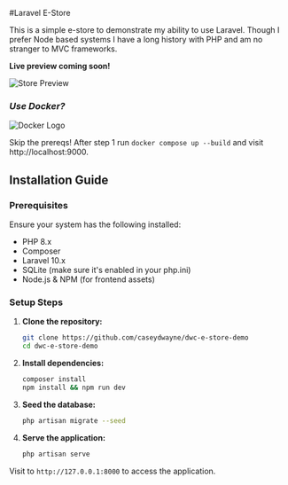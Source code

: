 #Laravel E-Store

This is a simple e-store to demonstrate my ability to use Laravel. Though I prefer Node based systems I have a long history with PHP and am no stranger to MVC frameworks. 

**Live preview coming soon!**

![Store Preview](https://temp.caseydwayne.com/dwc-e-store-demo/store-preview.png "Store Preview")

### *Use Docker?*

![Docker Logo](https://temp.caseydwayne.com/dwc-e-store-demo/docker-logo-small.png "Docker Logo")

Skip the prereqs! After step 1 run ```docker compose up --build``` and visit http://localhost:9000.

## Installation Guide

### Prerequisites
Ensure your system has the following installed:
- PHP 8.x
- Composer
- Laravel 10.x
- SQLite (make sure it's enabled in your php.ini)
- Node.js & NPM (for frontend assets)

### Setup Steps

1. **Clone the repository:**
   ```bash
   git clone https://github.com/caseydwayne/dwc-e-store-demo
   cd dwc-e-store-demo
   ```

2. **Install dependencies:**
   ```bash
   composer install
   npm install && npm run dev
   ```

3. **Seed the database:**
   ```bash
   php artisan migrate --seed
   ```

4. **Serve the application:**
   ```bash
   php artisan serve
   ```

Visit to `http://127.0.0.1:8000` to access the application.